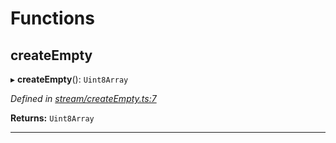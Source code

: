 

# Functions

<a id="createempty"></a>

##  createEmpty

▸ **createEmpty**(): `Uint8Array`

*Defined in [stream/createEmpty.ts:7](https://github.com/polkadot-js/common/blob/6df8d6b/packages/trie-codec/src/stream/createEmpty.ts#L7)*

**Returns:** `Uint8Array`

___

